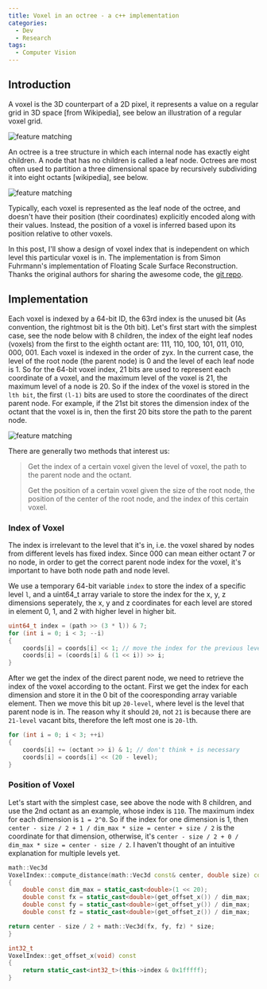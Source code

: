```yaml
---
title: Voxel in an octree - a c++ implementation
categories: 
  - Dev
  - Research
tags:
  - Computer Vision
---
```


## Introduction

A voxel is the 3D counterpart of a 2D pixel, it represents a value on a regular grid in 3D space [from Wikipedia], see below an illustration of a regular voxel grid.

<div class="img_row">
    <img class="col half" src="{{ site.url }}{{ site.baseurl }}/assets/img/dev/voxel.png" alt="feature matching" title="feature matching"/>
</div>

An octree is a tree structure in which each internal node has exactly eight children. A node that has no children is called a leaf node. Octrees are most often used to partition a three dimensional space by recursively subdividing it into eight octants [wikipedia], see below.

<div class="img_row">
    <img class="col half" src="{{ site.url }}{{ site.baseurl }}/assets/img/dev/octree.png" alt="feature matching" title="feature matching"/>
</div>

Typically, each voxel is represented as the leaf node of the octree, and doesn't have their position (their coordinates) explicitly encoded along with their values. Instead, the position of a voxel is inferred based upon its position relative to other voxels.

In this post, I'll show a design of voxel index that is independent on which level this particular voxel is in. The implementation is from Simon Fuhrmann's implementation of Floating Scale Surface Reconstruction. Thanks the original authors for sharing the awesome code, the [git repo](https://github.com/simonfuhrmann/mve).

## Implementation

Each voxel is indexed by a 64-bit ID, the 63rd index is the unused bit (As convention, the rightmost bit is the 0th bit). Let's first start with the simplest case, see the node below with 8 children, the index of the eight leaf nodes (voxels) from the first to the eighth octant are: 111, 110, 100, 101, 011, 010, 000, 001. Each voxel is indexed in the order of zyx. In the current case, the level of the root node (the parent node) is 0 and the level of each leaf node is 1. So for the 64-bit voxel index, 21 bits are used to
represent each coordinate of a voxel, and the maximum level of the voxel is 21, the maximum level of a node is 20. So if the index of the voxel is stored in the `lth bit`, the first `(l-1)` bits are used to store the coordinates of the direct parent node. For example, if the 21st bit stores the dimension index of the octant that the voxel is in, then the first 20 bits store the path to the parent node.

<div class="img_row">
    <img class="col half" src="{{ site.url }}{{ site.baseurl }}/assets/img/dev/voxel-1.png" alt="feature matching" title="feature matching"/>
</div>

There are generally two methods that interest us:

> Get the index of a certain voxel given the level of voxel, the path to the parent node and the octant.
>
> Get the position of a certain voxel given the size of the root node, the position of the center of the root node, and the index of this certain voxel.

### Index of Voxel

The index is irrelevant to the level that it's in, i.e. the voxel shared by nodes from different levels has fixed index. Since 000 can mean either octant 7 or no node, in order to get the correct parent node index for the voxel, it's important to have both node path and node level.

We use a temporary 64-bit variable `index` to store the index of a specific level `l`, and a uint64_t array variale to store the index for the x, y, z dimensions seperately, the x, y and z coordinates for each level are stored in element 0, 1, and 2 with higher level in higher bit.

```cpp
uint64_t index = (path >> (3 * l)) & 7;
for (int i = 0; i < 3; --i)
{
    coords[i] = coords[i] << 1; // move the index for the previous level up 1 bit
    coords[i] = (coords[i] & (1 << i)) >> i;
}
```

After we get the index of the direct parent node, we need to retrieve the index of the voxel according to the octant. First we get the index for each dimension and store it in the 0 bit of the cooresponding array variable element. Then we move this bit up `20-level`, where level is the level that parent node is in. The reason why it should `20`, not `21` is because there are `21-level` vacant bits, therefore the left most one is `20-l`th.

```cpp
for (int i = 0; i < 3; ++i)
{
    coords[i] += (octant >> i) & 1; // don't think + is necessary
    coords[i] = coords[i] << (20 - level);
}
```

### Position of Voxel

Let's start with the simplest case, see above the node with 8 children, and use the 2nd octant as an example, whose index is `110`. The maximum index for each dimension is `1 = 2^0`. So if the index for one dimension is 1, then `center - size / 2 + 1 / dim_max * size = center + size / 2` is the coordinate for that dimension, otherwise, it's `center - size / 2 + 0 / dim_max * size = center - size / 2`. I haven't thought of an intuitive explanation for multiple levels yet.

```cpp
math::Vec3d
VoxelIndex::compute_distance(math::Vec3d const& center, double size) const
{
    double const dim_max = static_cast<double>(1 << 20);
    double const fx = static_cast<double>(get_offset_x()) / dim_max;
    double const fy = static_cast<double>(get_offset_y()) / dim_max;
    double const fz = static_cast<double>(get_offset_z()) / dim_max;

return center - size / 2 + math::Vec3d(fx, fy, fz) * size;
}

int32_t
VoxelIndex::get_offset_x(void) const
{
    return static_cast<int32_t>(this->index & 0x1fffff);
}
```
